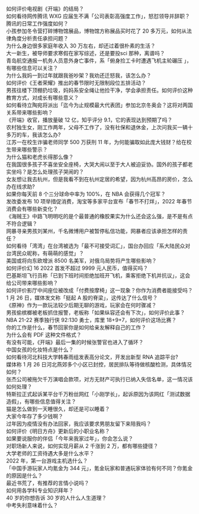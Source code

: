 如何评价电视剧《开端》的结局？  
如何看待网传腾讯 WXG 应届生不满「公司表彰高强度工作」，怒怼领导并辞职？腾讯的日常工作强度如何？  
小孩参加冬令营打碎博物馆展品，博物馆方称展品买时花了 20 多万元，如何从法律角度分析责任承担问题？  
为什么身边很多家庭年收入 30 万左右，却还过着很朴素的生活？  
大一新生，被导师要求寒假在家写综述，还是要投sci 那种，离谱吗？  
青岛航空通报一机务人员意外身亡事件，系「俯身捡工卡时遭遇飞机主轮碾压 」，有哪些信息可以关注？  
为什么我妈一到过年就跟我爸吵架？我劝还迁怒我，该怎么办？  
如何评价《王者荣耀》推出的春节限时无限制段位五排活动？  
男孩往楼下顶棚扔垃圾，妈妈系安全绳让他捡干净，学会承担责任。如何评价这种教育方式，对成长有哪些意义？  
如何看待立陶宛将派出「迄今为止规模最大代表团」参加北京冬奥会？这将对两国关系带来哪些影响？  
《开端》收官，播放量破 12 亿，知乎评分 9.1，它的表现达到预期了吗？  
农村独生女，刚工作两年，父母不工作了，没有社保和退休金，上次问我买一辆十多万的车，我该怎么办?  
江苏一在校生诈骗老师同学 500 万获刑 11 年，为何能骗取如此庞大钱财？给在校生带来哪些警示？  
为什么猫和老虎长得那么像？  
在我国很多孩子不喜坐安全座椅，大哭大闹以至于大人被迫妥协。国外的孩子都老实坐吗？是怎么处理孩子哭闹的？  
女友想让我去杭州，但是我看不到在杭州定居的希望，因为杭州高昂的房价，怎么办在线求助?  
如果你每天前 8 个三分球命中率为 100%，在 NBA 会获得几个冠军？  
发改委发布 10 项举措促消费，淘宝等多家平台宣布「春节不打烊」，2022 年春节消费会有哪些新变化？  
《海贼王》中路飞明明吃的是个最普通的橡胶果实为什么还会这么强，是不是有点不符合逻辑？  
网暴寻亲男孩刘某州，千名微博用户被暂停私信功能，网暴者应该承担怎样的责任？  
如何看待「湾湾」在台湾被选为「最不可接受词汇」，国台办回应「系大陆民众对台湾民众昵称，有萌萌的感觉」？  
美国或将向东欧增派 8500 名美军，对俄乌局势将产生哪些影响？  
如何评价幻 16 2022 首发不超过 9999 元人民币，值得买吗？  
巴基斯坦飞行员称「已到下班时间拒绝加班开飞机，乘客拒绝下机并抗议」，这会给公司带来哪些影响？  
如何评价影厅中间座位被改成「付费按摩椅」这一现象？你作为消费者能接受吗？  
1 月 26 日，媒体发文称「挺起 A 股的脊梁」，这传达了什么信号？  
《原神》作为一款玩法较少后期无聊的游戏，玩家会在何时骤减？  
男孩偷槟榔被老板抓住报警，老板称「如果纵容还会有下次」，如何评价此事？  
NBA 21-22 赛季独行侠 92:130 勇士，库里 18+9+7，如何评价这场比赛？  
你的工作是什么，春节回家你是如何给亲友解释自己的工作？  
为什么会有 PDF 这种文件格式？  
有没有可能，《开端》最后一集的时候张警官也进入了循环？  
中国女孩的化妆特点是什么？  
如何看待河北科技大学韩春雨组发表高分论文，开发出新型 RNA 追踪平台?  
媒体称 1 月 26 日河北燕郊多个小区已封控，居民排队等待做核酸检测，具体情况如何？  
张杰公司被拖欠千万演唱会款项，对方无财产可执行已纳入失信名单，这一情况该如何处理？  
特斯拉正式起诉某平台千万粉丝网红「小刚学长」，起诉原因为该网红「测试数据造假」，有哪些信息值得关注？  
猫是怎么做到一天睡很久，却还是可以睡着？  
大家今年存了多少钱啊？  
过年因为疫情没有办法回家，我应该要求男朋友留下来陪我吗？  
如何评价《明日方舟》更新后的小职业名称？  
如果要说服你的伴侣「今年来我家过年」，你会怎么说？  
对职场新人来说，如何实现月薪从 2 千涨到 2 万，都有哪些捷径？  
大学老师的工资待遇大多是什么水平？  
2022 年，第一台游戏主机选什么？  
「中国手游玩家人均氪金为 344 元」，氪金玩家和普通玩家体验有何不同？你氪金的原因是什么？  
最近书荒了，有推荐的言情小说吗？  
如何用各学科专业知识拜年？  
40 岁的你想告诉 30 岁的人什么人生道理？  
中考失利意味着什么？  
